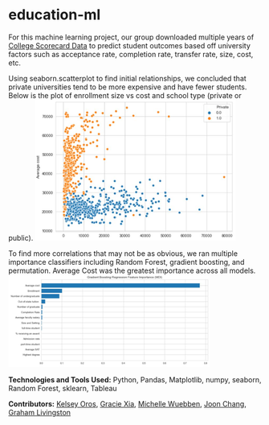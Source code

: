 # education-ml

For this machine learning project, our group downloaded multiple years of [College Scorecard Data](https://collegescorecard.ed.gov/data/) to predict student outcomes based off university factors such as acceptance rate, completion rate, transfer rate, size, cost, etc.

Using seaborn.scatterplot to find initial relationships, we concluded that private universities tend to be more expensive and have fewer students.  Below is the plot of enrollment size vs cost and school type (private or public).
<img src="https://github.com/MissWibbon/education-ml/blob/data_cleaning/images/CostSizeTypeScatter.JPG" width="400">

To find more correlations that may not be as obvious, we ran multiple importance classifiers including Random Forest, gradient boosting, and permutation.  Average Cost was the greatest importance across all models.  
<img src="https://github.com/MissWibbon/education-ml/blob/data_cleaning/images/GradientBoostingImportance.JPG" width="400">



**Technologies and Tools Used:** Python, Pandas, Matplotlib, numpy, seaborn, Random Forest, sklearn, Tableau

**Contributors:** [Kelsey Oros](https://github.com/kelseyoros), [Gracie Xia](https://github.com/GracieX), [Michelle Wuebben](https://github.com/MissWibbon), [Joon Chang](https://github.com/joonc3779), [Graham Livingston](https://github.com/gramlivingston)